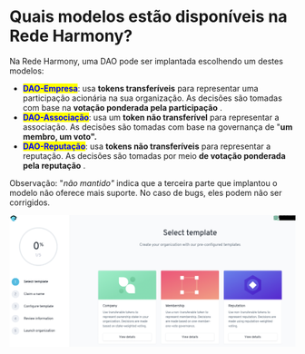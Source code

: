 # Quais modelos estão disponíveis na Rede Harmony?

Na Rede Harmony, uma DAO pode ser implantada escolhendo um destes modelos:

* <mark style="color:blue;">**DAO-Empresa**</mark>: usa **tokens transferíveis** para representar uma participação acionária na sua organização. As decisões são tomadas com base na **votação ponderada pela participação** .
* <mark style="color:blue;">**DAO-Associação**</mark>: usa um **token não transferível** para representar a associação. As decisões são tomadas com base na governança de "**um membro, um voto".**
* <mark style="color:blue;">**DAO-Reputação**</mark>: usa **tokens não transferíveis** para representar a reputação. As decisões são tomadas por meio **de votação ponderada pela reputação** .

Observação: "_não mantido"_ indica que a terceira parte que implantou o modelo não oferece mais suporte. No caso de bugs, eles podem não ser corrigidos.

![](<../../../.gitbook/assets/Schermata 2022-02-03 alle 12.11.03.png>)
